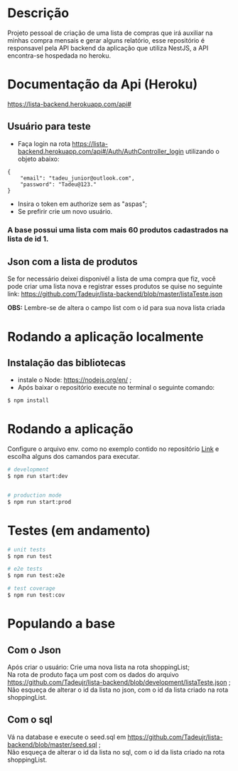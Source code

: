 # Descrição

Projeto pessoal de criação de uma lista de compras que irá auxiliar na minhas compra mensais e gerar alguns relatório, esse repositório é responsavel pela API backend da aplicação que utiliza NestJS, a API encontra-se hospedada no heroku.

# Documentação da Api (Heroku) <br>
https://lista-backend.herokuapp.com/api#



## Usuário para teste <br>
* Faça login na rota https://lista-backend.herokuapp.com/api#/Auth/AuthController_login utilizando o objeto abaixo:<br>
```
{
    "email": "tadeu_junior@outlook.com",
    "password": "Tadeu@123."
}

```
* Insira o token em authorize sem as "aspas";
* Se prefirir crie um novo usuário.<br>

### A base possui uma lista com mais 60 produtos cadastrados na lista de id 1.

## Json com a lista de produtos <br>

Se for necessário deixei disponivél a lista de uma compra que fiz, você pode criar uma lista nova e registrar esses produtos se quise no seguinte link: https://github.com/Tadeujr/lista-backend/blob/master/listaTeste.json

<b>OBS:</b> Lembre-se de altera o campo list com o id para sua nova lista criada

# Rodando a aplicação localmente
## Instalação das bibliotecas 

* instale o Node: https://nodejs.org/en/ ;
* Após baixar o repositório execute no terminal o seguinte comando:

```bash
$ npm install

```

# Rodando a aplicação
Configure o arquivo env. como no exemplo contido no repositório <a href="https://github.com/Tadeujr/lista-backend/blob/development/.env.example">Link</a> e escolha alguns dos camandos para executar.
```bash
# development
$ npm run start:dev


# production mode
$ npm run start:prod
```

# Testes (em andamento)

```bash
# unit tests
$ npm run test

# e2e tests
$ npm run test:e2e

# test coverage
$ npm run test:cov
```


# Populando a base
## Com o Json
Após criar o usuário:
 Crie uma nova lista na rota shoppingList;<br>
 Na rota de produto faça um post com os dados do arquivo https://github.com/Tadeujr/lista-backend/blob/development/listaTeste.json ;<br>
 Não esqueça de alterar o id da lista no json, com o id da lista criado na rota shoppingList.
 
## Com o sql
  Vá na database e execute o seed.sql em https://github.com/Tadeujr/lista-backend/blob/master/seed.sql ;<br>
  Não esqueça de alterar o id da lista no sql, com o id da lista criado na rota shoppingList.
